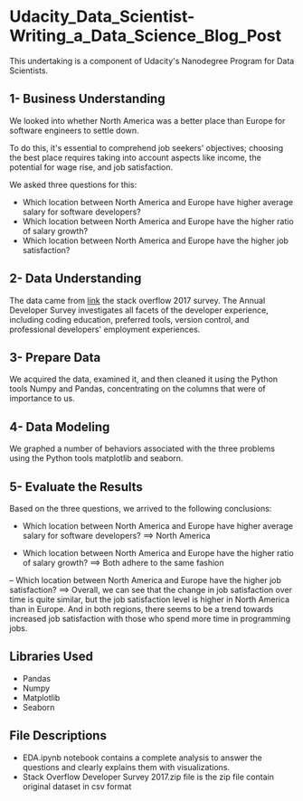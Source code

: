 # **Udacity_Data_Scientist-Writing_a_Data_Science_Blog_Post**
This undertaking is a component of Udacity's Nanodegree Program for Data Scientists.

## **1- Business Understanding**

We looked into whether North America was a better place than Europe for software engineers to settle down.

To do this, it's essential to comprehend job seekers' objectives; choosing the best place requires taking into account aspects like income, the potential for wage rise, and job satisfaction.

We asked three questions for this: 
- Which location between North America and Europe have higher average salary for software developers?
- Which location between North America and Europe have the higher ratio of salary growth?
- Which location between North America and Europe have the higher job satisfaction?

## **2- Data Understanding**

The data came from [link](https://insights.stackoverflow.com/survey) the stack overflow 2017 survey.
The Annual Developer Survey investigates all facets of the developer experience, including coding education, preferred tools, version control, and professional developers' employment experiences.

## **3- Prepare Data**

We acquired the data, examined it, and then cleaned it using the Python tools Numpy and Pandas, concentrating on the columns that were of importance to us.

## **4- Data Modeling**

We graphed a number of behaviors associated with the three problems using the Python tools matplotlib and seaborn.

## **5- Evaluate the Results**

Based on the three questions, we arrived to the following conclusions:
- Which location between North America and Europe have higher average salary for software developers?
==> North America 

- Which location between North America and Europe have the higher ratio of salary growth? 
==> Both adhere to the same fashion

– Which location between North America and Europe have the higher job satisfaction? 
==> Overall, we can see that the change in job satisfaction over time is quite similar, but the job satisfaction level is higher in North America than in Europe. And in both regions, there seems to be a trend towards increased job satisfaction with those who spend more time in programming jobs.

## **Libraries Used**
- Pandas
- Numpy
- Matplotlib 
- Seaborn

## **File Descriptions**

- EDA.ipynb notebook contains a complete analysis to answer the questions and clearly explains them with visualizations.
- Stack Overflow Developer Survey 2017.zip file  is the zip file contain original dataset in csv format
